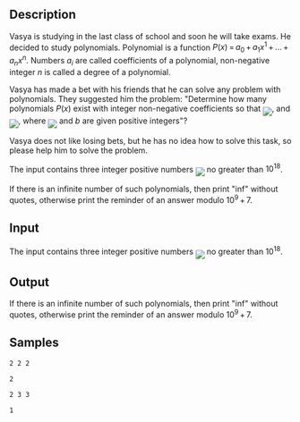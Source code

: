 ## Description

<div><p>Vasya is studying in the last class of school and soon he will take exams. He decided to study polynomials. <span class="tex-font-style-underline">Polynomial</span> is a function <span class="tex-span"><i>P</i>(<i>x</i>) = <i>a</i><sub class="lower-index">0</sub> + <i>a</i><sub class="lower-index">1</sub><i>x</i><sup class="upper-index">1</sup> + ... + <i>a</i><sub class="lower-index"><i>n</i></sub><i>x</i><sup class="upper-index"><i>n</i></sup></span>. Numbers <span class="tex-span"><i>a</i><sub class="lower-index"><i>i</i></sub></span> are called <span class="tex-font-style-underline">coefficients</span> of a polynomial, non-negative integer <span class="tex-span"><i>n</i></span> is called a <span class="tex-font-style-underline">degree</span> of a polynomial.</p><p>Vasya has made a bet with his friends that he can solve any problem with polynomials. They suggested him the problem: "Determine how many polynomials <span class="tex-span"><i>P</i>(<i>x</i>)</span> exist with <span class="tex-font-style-bf">integer non-negative</span> coefficients so that <img align="middle" class="tex-formula" src="./27213/file/hu6o9H8F.png" style="max-width: 100.0%;max-height: 100.0%;">, and <img align="middle" class="tex-formula" src="./27213/file/11g76gOi.png" style="max-width: 100.0%;max-height: 100.0%;">, where <img align="middle" class="tex-formula" src="./27213/file/F2X5KdYm.png" style="max-width: 100.0%;max-height: 100.0%;"> and <span class="tex-span"><i>b</i></span> are given positive integers"? </p><p>Vasya does not like losing bets, but he has no idea how to solve this task, so please help him to solve the problem.</p></div><div class="input-specification"><p>The input contains three integer positive numbers <img align="middle" class="tex-formula" src="./27213/file/Js906Aq1.png" style="max-width: 100.0%;max-height: 100.0%;"> no greater than <span class="tex-span">10<sup class="upper-index">18</sup></span>.</p></div><div class="output-specification"><p>If there is an infinite number of such polynomials, then print "<span class="tex-font-style-tt">inf</span>" <span class="tex-font-style-bf">without quotes</span>, otherwise print the reminder of an answer modulo <span class="tex-span">10<sup class="upper-index">9</sup> + 7</span>.</p></div>


## Input

<p>The input contains three integer positive numbers <img align="middle" class="tex-formula" src="./27213/file/Js906Aq1.png" style="max-width: 100.0%;max-height: 100.0%;"> no greater than <span class="tex-span">10<sup class="upper-index">18</sup></span>.</p>


## Output

<p>If there is an infinite number of such polynomials, then print "<span class="tex-font-style-tt">inf</span>" <span class="tex-font-style-bf">without quotes</span>, otherwise print the reminder of an answer modulo <span class="tex-span">10<sup class="upper-index">9</sup> + 7</span>.</p>


## Samples

```input1
2 2 2

```

```output1
2

```






```input2
2 3 3

```

```output2
1

```



